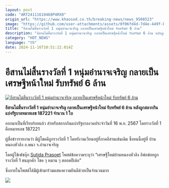 ```yaml
---
layout: post
code: "ART24111610468P4RX0"
origin_url: "https://www.khaosod.co.th/breaking-news/news_9508523"
image: "https://github.com/user-attachments/assets/0f06fd4d-7d4e-449f-bc9f-e0e8c7c7d474"
title: "อีสานไม่สิ้นรางวัลที่ 1 หนุ่มอำนาจเจริญ กลายเป็นเศรษฐีหน้าใหม่ รับทรัพย์ 6 ล้าน"
description: "อีสานไม่สิ้นรางวัลที่ 1 หนุ่มอำนาจเจริญ กลายเป็นเศรษฐีหน้าใหม่ รับทรัพย์ 6 ล้าน หลังถูกสลากกินแบ่งรัฐบาลหมายเลข 187221 จำนวน 1 ใบ"
category: "HOT_NEWS"
language: "th"
date: 2024-11-16T10:51:22.014Z
---
```


# อีสานไม่สิ้นรางวัลที่ 1 หนุ่มอำนาจเจริญ กลายเป็นเศรษฐีหน้าใหม่ รับทรัพย์ 6 ล้าน

[![อีสานไม่สิ้นรางวัลที่ 1 หนุ่มอำนาจเจริญ กลายเป็นเศรษฐีหน้าใหม่ รับทรัพย์ 6 ล้าน](https://www.khaosod.co.th/wpapp/uploads/2024/11/amnaj.jpg "อีสานไม่สิ้นรางวัลที่ 1 หนุ่มอำนาจเจริญ กลายเป็นเศรษฐีหน้าใหม่ รับทรัพย์ 6 ล้าน")](https://www.khaosod.co.th/wpapp/uploads/2024/11/amnaj.jpg)

**อีสานไม่สิ้นรางวัลที่ 1 หนุ่มอำนาจเจริญ กลายเป็นเศรษฐีหน้าใหม่ รับทรัพย์ 6 ล้าน หลังถูกสลากกินแบ่งรัฐบาลหมายเลข 187221 จำนวน 1 ใบ**

ออกมาเป็นที่เรียบร้อยแล้ว สำหรับสลากกินแบ่งรัฐบาลงวดประจำวันที่ 16 พ.ย. 2567 โดยรางวัลที่ 1 คือหมายเลข 187221

ผู้สื่อข่าวรายงานว่า มีผู้โชคดีถูกรางวัลที่ 1 โดยยังวนเวียนอยู่ที่ภาคอีสานเช่นเดิม ซึ่งหนนี้อยู่ที่ บ้านหนองหัวลิง อ.พนา จ.อำนาจเจริญ

โดยผู้ใช้เฟซบุ๊ก [Sutida Prasoet](https://www.facebook.com/profile.php?id=100014650594922&__cft__[0]=AZWwHeC6cOQA4hwWFDYtbxAglLTv77cGb71nT3Nn-kUtCR3s3sP2vmRLaa8KwvaSXfDjYSKVSYCJibV4fzoqUwJrTqQNK_Cc4He4AFLl38sV6PyJJ80EPsVD0Gsl7HKt2q-R27XtS6ipSYIqq-FFFNvB74d1YjvMTYJoIRufeWKNCg&__tn__=-UC*F) โพสต์ข้อความระบุว่า “เศรษฐีใหม่บ้านหนองหัวลิง อิพ่อข่อยถูกรางวัลที่ 1 ขนลุกคัก โชค ๆ หมาน ๆ ตลอดปีเด้อ”

ซึ่งภายในโพสต์ได้มีผู้เข้ามาร่วมแสดงความยินดีด้วยเป็นจำนวนมาก

![](https://www.khaosod.co.th/wpapp/uploads/2024/11/467148370_1971489943349340_7111329148465174266_n.jpg)

